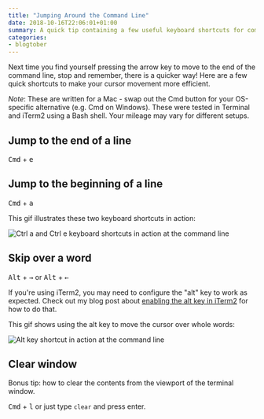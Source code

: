 ```yaml
---
title: "Jumping Around the Command Line"
date: 2018-10-16T22:06:01+01:00
summary: A quick tip containing a few useful keyboard shortcuts for command line navigation.
categories:
- blogtober
---
```


Next time you find yourself pressing the arrow key to move to the end of the command line, stop and remember, there is a quicker way! Here are a few quick shortcuts to make your cursor movement more efficient.

_Note_: These are written for a Mac - swap out the Cmd button for your OS-specific alternative (e.g. Cmd on Windows). These were tested in Terminal and iTerm2 using a Bash shell. Your mileage may vary for different setups.

## Jump to the end of a line

<kbd>Cmd</kbd> + <kbd>e</kbd>

## Jump to the beginning of a line

<kbd>Cmd</kbd> + <kbd>a</kbd>

This gif illustrates these two keyboard shortcuts in action:

![Ctrl a and Ctrl e keyboard shortcuts in action at the command line](/images/end-of-line.gif)

## Skip over a word

<kbd>Alt</kbd> + <kbd>&rarr;</kbd> or <kbd>Alt</kbd> + <kbd>&larr;</kbd>

If you're using iTerm2, you may need to configure the "alt" key to work as expected. Check out my blog post about [enabling the alt key in iTerm2](/blog/2018-10-15-making-the-alt-key-work-in-iterm2/) for how to do that.

This gif shows using the alt key to move the cursor over whole words:

![Alt key shortcut in action at the command line](/images/alt-key.gif)

## Clear window

Bonus tip: how to clear the contents from the viewport of the terminal window.

<kbd>Cmd</kbd> + <kbd>l</kbd> or just type `clear` and press enter.
